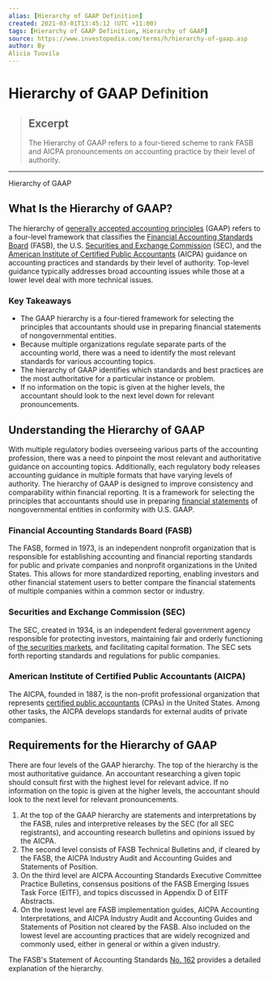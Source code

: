 ```yaml
---
alias: [Hierarchy of GAAP Definition]
created: 2021-03-01T13:45:12 (UTC +11:00)
tags: [Hierarchy of GAAP Definition, Hierarchy of GAAP]
source: https://www.investopedia.com/terms/h/hierarchy-of-gaap.asp
author: By
Alicia Tuovila
---
```


# Hierarchy of GAAP Definition

> ## Excerpt
> The Hierarchy of GAAP refers to a four-tiered scheme to rank FASB and AICPA pronouncements on accounting practice by their level of authority.

---

Hierarchy of GAAP
## What Is the Hierarchy of GAAP?

The hierarchy of [generally accepted accounting principles](https://www.investopedia.com/terms/g/gaap.asp) (GAAP) refers to a four-level framework that classifies the [Financial Accounting Standards Board](https://www.investopedia.com/terms/f/fasb.asp) (FASB), the U.S. [Securities and Exchange Commission](https://www.investopedia.com/terms/s/sec.asp) (SEC), and the [American Institute of Certified Public Accountants](https://www.investopedia.com/terms/a/american-institute-of-certified-public-accountants.asp) (AICPA) guidance on accounting practices and standards by their level of authority. Top-level guidance typically addresses broad accounting issues while those at a lower level deal with more technical issues.

### Key Takeaways

-   The GAAP hierarchy is a four-tiered framework for selecting the principles that accountants should use in preparing financial statements of nongovernmental entities.
-   Because multiple organizations regulate separate parts of the accounting world, there was a need to identify the most relevant standards for various accounting topics.
-   The hierarchy of GAAP identifies which standards and best practices are the most authoritative for a particular instance or problem.
-   If no information on the topic is given at the higher levels, the accountant should look to the next level down for relevant pronouncements.

## Understanding the Hierarchy of GAAP

With multiple regulatory bodies overseeing various parts of the accounting profession, there was a need to pinpoint the most relevant and authoritative guidance on accounting topics. Additionally, each regulatory body releases accounting guidance in multiple formats that have varying levels of authority. The hierarchy of GAAP is designed to improve consistency and comparability within financial reporting. It is a framework for selecting the principles that accountants should use in preparing [financial statements](https://www.investopedia.com/terms/f/financial-statements.asp) of nongovernmental entities in conformity with U.S. GAAP.

### Financial Accounting Standards Board (FASB)

The FASB, formed in 1973, is an independent nonprofit organization that is responsible for establishing accounting and financial reporting standards for public and private companies and nonprofit organizations in the United States. This allows for more standardized reporting, enabling investors and other financial statement users to better compare the financial statements of multiple companies within a common sector or industry.

### Securities and Exchange Commission (SEC)

The SEC, created in 1934, is an independent federal government agency responsible for protecting investors, maintaining fair and orderly functioning of [the securities markets](https://www.investopedia.com/ask/answers/08/security-market-usa.asp), and facilitating capital formation. The SEC sets forth reporting standards and regulations for public companies.

### American Institute of Certified Public Accountants (AICPA)

The AICPA, founded in 1887, is the non-profit professional organization that represents [certified public accountants](https://www.investopedia.com/terms/c/cpa.asp) (CPAs) in the United States. Among other tasks, the AICPA develops standards for external audits of private companies.

## Requirements for the Hierarchy of GAAP

There are four levels of the GAAP hierarchy. The top of the hierarchy is the most authoritative guidance. An accountant researching a given topic should consult first with the highest level for relevant advice. If no information on the topic is given at the higher levels, the accountant should look to the next level for relevant pronouncements.

1.  At the top of the GAAP hierarchy are statements and interpretations by the FASB, rules and interpretive releases by the SEC (for all SEC registrants), and accounting research bulletins and opinions issued by the AICPA.
2.  The second level consists of FASB Technical Bulletins and, if cleared by the FASB, the AICPA Industry Audit and Accounting Guides and Statements of Position.
3.  On the third level are AICPA Accounting Standards Executive Committee Practice Bulletins, consensus positions of the FASB Emerging Issues Task Force (EITF), and topics discussed in Appendix D of EITF Abstracts.
4.  On the lowest level are FASB implementation guides, AICPA Accounting Interpretations, and AICPA Industry Audit and Accounting Guides and Statements of Position not cleared by the FASB. Also included on the lowest level are accounting practices that are widely recognized and commonly used, either in general or within a given industry.

The FASB's Statement of Accounting Standards [No. 162](https://www.fasb.org/jsp/FASB/Document_C/DocumentPage?cid=1218220125621&acceptedDisclaimer=true) provides a detailed explanation of the hierarchy.
